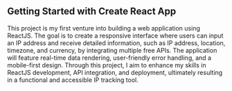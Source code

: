 ## Getting Started with Create React App

This project is my first venture into building a web application using ReactJS. The goal is to create a responsive interface where users can input an IP address and receive detailed information, such as IP address, location, timezone, and currency, by integrating multiple free APIs. The application will feature real-time data rendering, user-friendly error handling, and a mobile-first design. Through this project, I aim to enhance my skills in ReactJS development, API integration, and deployment, ultimately resulting in a functional and accessible IP tracking tool.
